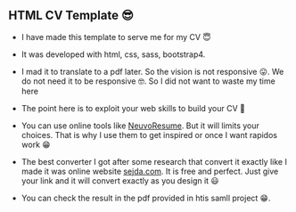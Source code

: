 ## HTML CV Template 😎

- I have made this template to serve me for my CV 😇
  
- It was developed with html, css, sass, bootstrap4.
- I mad it to translate to a pdf later. So the vision is not responsive 😛. We do not need it to be responsive 🤓. So I did not want to waste my time here
- The point here is to exploit your web skills to build your CV 🙂
- You can use online tools like [NeuvoResume](https://novoresume.com/). But it will limits your choices. That is why I use them to get inspired or once I want rapidos work 😁
- The best converter I got after some research that convert it exactly like I made it was online website [sejda.com](https://www.sejda.com/html-to-pdf). It is free and perfect. Just give your link and it will convert exactly as you design it 😃
- You can check the result in the pdf provided in htis samll project 😁.